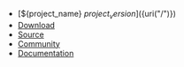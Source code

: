 
* [${project_name} ${project_version}](${uri("/")}) 
* [Download](${uri("/download.html")}) 
* [Source](${uri("/community/source.html")}) 
* [Community](${uri("/community/index.html")})
* [Documentation](${uri("/documentation/restygwt-user-guide.html")}) 

